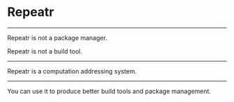 Repeatr
=======

---

Repeatr is not a package manager.

Repeatr is not a build tool.

---

Repeatr is a computation addressing system.

---

You can use it to produce better build tools and package management.
